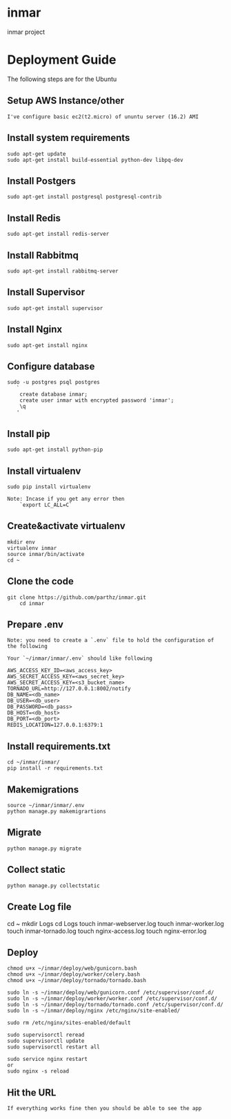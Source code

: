 
# inmar
inmar project

# Deployment Guide

The following steps are for the Ubuntu 

## Setup AWS Instance/other

    I've configure basic ec2(t2.micro) of ununtu server (16.2) AMI

## Install system requirements
    sudo apt-get update
    sudo apt-get install build-essential python-dev libpq-dev
    
## Install Postgers
    sudo apt-get install postgresql postgresql-contrib

## Install Redis
    sudo apt-get install redis-server

## Install Rabbitmq
    sudo apt-get install rabbitmq-server

## Install Supervisor
    sudo apt-get install supervisor

## Install Nginx
    sudo apt-get install nginx

## Configure database
    sudo -u postgres psql postgres
       `
        create database inmar;
        create user inmar with encrypted password 'inmar';
        \q
       ' 
## Install pip
    sudo apt-get install python-pip

## Install virtualenv
    sudo pip install virtualenv
        
    Note: Incase if you get any error then
        `export LC_ALL=C`
    
## Create&activate virtualenv
    mkdir env
    virtualenv inmar
    source inmar/bin/activate
    cd ~

## Clone the code
    git clone https://github.com/parthz/inmar.git
        cd inmar

## Prepare .env
    Note: you need to create a `.env` file to hold the configuration of the following
    
    Your `~/inmar/inmar/.env` should like following

    AWS_ACCESS_KEY_ID=<aws_access_key>
    AWS_SECRET_ACCESS_KEY=<aws_secret_key>
    AWS_SECRET_ACCESS_KEY=<s3_bucket_name>
    TORNADO_URL=http://127.0.0.1:8002/notify
    DB_NAME=<db_name>
    DB_USER=<db_user>
    DB_PASSWORD=<db_pass>
    DB_HOST=<db_host>
    DB_PORT=<db_port>
    REDIS_LOCATION=127.0.0.1:6379:1

## Install requirements.txt
    cd ~/inmar/inmar/
    pip install -r requirements.txt

## Makemigrations
    source ~/inmar/inmar/.env
    python manage.py makemigrartions

## Migrate
    python manage.py migrate

## Collect static 
    python manage.py collectstatic

## Create Log file
   cd ~
   mkdir Logs
   cd Logs
   touch inmar-webserver.log
   touch inmar-worker.log
   touch inmar-tornado.log
   touch nginx-access.log
   touch nginx-error.log

## Deploy
    chmod u+x ~/inmar/deploy/web/gunicorn.bash
    chmod u+x ~/inmar/deploy/worker/celery.bash
    chmod u+x ~/inmar/deploy/tornado/tornado.bash
    
    sudo ln -s ~/inmar/deploy/web/gunicorn.conf /etc/supervisor/conf.d/
    sudo ln -s ~/inmar/deploy/worker/worker.conf /etc/supervisor/conf.d/
    sudo ln -s ~/inmar/deploy/tornado/tornado.conf /etc/supervisor/conf.d/
    sudo ln -s ~/inmar/deploy/nginx /etc/nginx/site-enabled/
    
    sudo rm /etc/nginx/sites-enabled/default

    sudo supervisorctl reread
    sudo supervisorctl update
    sudo supervisorctl restart all

    sudo service nginx restart
    or
    sudo nginx -s reload

## Hit the URL
    If everything works fine then you should be able to see the app